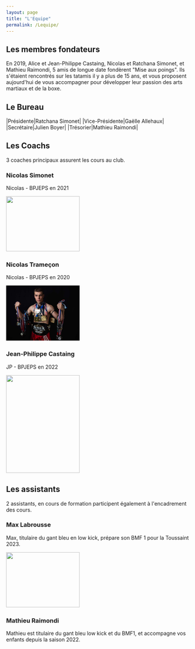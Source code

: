 ```yaml
---
layout: page
title: "L'Equipe"
permalink: /Lequipe/
---
```


## Les membres fondateurs

En 2019, Alice et Jean-Philippe Castaing, Nicolas et Ratchana Simonet, et Mathieu Raimondi, 5 amis de longue date fondèrent "Mise aux poings". Ils s'étaient rencontrés sur les tatamis il y a plus de 15 ans, et vous proposent aujourd'hui de vous accompagner pour développer leur passion des arts martiaux et de la boxe.

## Le Bureau

|Présidente|Ratchana Simonet|
|Vice-Présidente|Gaëlle Allehaux|
|Secrétaire|Julien Boyer|
|Trésorier|Mathieu Raimondi|

## Les Coachs

3 coaches principaux assurent les cours au club.

### Nicolas Simonet

Nicolas - BPJEPS en 2021

<img src="/assets/images/Nicolas_S1.jpg" width="200" height="150" />

### Nicolas Trameçon

Nicolas - BPJEPS en 2020

<img src="/assets/images/Nicolas_T_.jpg" width="200" height="150" />


### Jean-Philippe Castaing

JP - BPJEPS en 2022

<img src="/assets/images/6161058.jpg" width="200" height="266" />

## Les assistants

2 assistants, en cours de formation participent également à l'encadrement des cours.

### Max Labrousse

Max, titulaire du gant bleu en low kick, prépare son BMF 1 pour la Toussaint 2023.

<img src="/assets/images/6161125.jpg" width="200" height="150" />

### Mathieu Raimondi

Mathieu est titulaire du gant bleu low kick et du BMF1, et accompagne vos enfants depuis la saison 2022.
